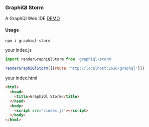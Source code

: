 ### GraphiQl Storm

A GraphQl Web IDE [DEMO](https://gherciu.github.io/graphiql-storm/)

#### Usage
```bash
npm i graphiql-storm
```
your index.js
```js
import renderGraphiQlStorm from 'graphiql-storm'

renderGraphiQlStorm([{route:'http://localhost:2626/graphql'}])
```
your index.html 
```html
<html>
  <head>
    <title>GraphiQl Storm</title>
  </head>
  <body>
    <script src='/index.js'></script>
  </body>
</html>
```
